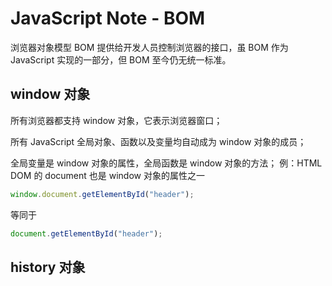 <!-- toc -->

# JavaScript Note - BOM #


浏览器对象模型 BOM 提供给开发人员控制浏览器的接口，虽 BOM 作为 JavaScript 实现的一部分，但 BOM 至今仍无统一标准。


## window 对象 ##
所有浏览器都支持 window 对象，它表示浏览器窗口；

所有 JavaScript 全局对象、函数以及变量均自动成为 window 对象的成员；

全局变量是 window 对象的属性，全局函数是 window 对象的方法；
例：HTML DOM 的 document 也是 window 对象的属性之一
```javascript
window.document.getElementById("header");
```
等同于
```javascript
document.getElementById("header");
```



## history 对象 ##







































